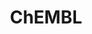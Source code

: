 ---
bigquery: https://console.cloud.google.com/bigquery?p=patents-public-data&d=ebi_chembl&page=dataset
citation: '"The ChEMBL database in 2017." Anna Gaulton, Anne Hersey, Michał Nowotka,
  A Patrícia Bento, Jon Chambers, David Mendez, Prudence Mutowo, Francis Atkinson,
  Louisa J Bellis, Elena Cibrián-Uhalte, Mark Davies, Nathan Dedman, Anneli Karlsson,
  María Paula Magariños, John P Overington, George Papadatos, Ines Smit, Andrew R
  Leach Nucleic acids Research (2017) 45 (Database Issue), D945-D954'
contributors: European Bioinformatics Institute
cost: None
description: ChEMBL Data is a manually curated database of small molecules used in
  drug discovery, including information about existing patented drugs.
documentation: 'schema: https://www.ebi.ac.uk/chembl/db_schema


  '
last_edit: 04/08/2022, 09:26:16
location: https://console.cloud.google.com/marketplace/product/google_patents_public_datasets/chembl
maintained_by: EMBL-EBI, an outstation of European Molecular Biology Laboratory
related_publications: '

  ChEMBL: towards direct deposition of bioassay data.


  Mendez D, Gaulton A, Bento AP, Chambers J, De Veij M, Félix E, Magariños MP, Mosquera
  JF, Mutowo P, Nowotka M, Gordillo-Marañón M, Hunter F, Junco L, Mugumbate G, Rodriguez-Lopez
  M, Atkinson F, Bosc N, Radoux CJ, Segura-Cabrera A, Hersey A, Leach AR.


  — Nucleic Acids Res. 2019; 47(D1):D930-D940. doi: 10.1093/nar/gky1075

  '
schema_fields:
- comments
- usan_stem_definition
- set_name
- caloha_id
- drug_substance_flag
- entity_type
- target_type
- relationship_type
- src_description
- source
- mc_organism
- mw_monoisotopic
- protein_class_synonym
- cx_most_apka
- warning_class
- first_in_class
- relationship_desc
- definition
- warning_country
- actsm_id
- assay_source
- version
- domain_type
- assay_strain
- cl_lincs_id
- usan_year
- annotation
- molregno
- company
- sitecomp_id
- cell_ontology_id
- assay_subcellular_fraction
- pathway_key
- sequence
- targcomp_id
- withdrawn_country
- job_id
- num_ro5_violations
- dosed_ingredient
- go_id
- full_molformula
- standard_value
- text_value
- variant_id
- standard_inchi
- downgraded
- major_class
- cell_source_tissue
- substrate_record_id
- dosage_form
- bao_format
- bei
- published_relation
- cx_most_bpka
- component_type
- idx
- related_tid
- bao_id
- entity_id
- acd_most_apka
- irac_class_id
- predbind_id
- compsyn_id
- status
- component_id
- aidx
- structure_type
- warnref_id
- applicant_full_name
- src_assay_id
- co_stem_id
- natural_product
- black_box_warning
- acd_logd
- withdrawn_flag
- updated_by
- start_position
- frac_class_id
- rtb
- standard_inchi_key
- parent_molregno
- product_id
- protclasssyn_id
- l4
- level2
- toid
- level1_description
- patent_id
- mol_atc_id
- domain_description
- assay_organism
- route
- target_mapping
- mecref_id
- class_level
- alogp
- src_short_name
- l5
- molfile
- log_id
- curation_comment
- withdrawn_class
- ridx
- chirality
- prod_pat_id
- enzyme_name
- level3
- level5
- assay_tax_id
- tax_id
- cell_id
- stem_class
- db_source
- level4
- ass_cls_map_id
- patent_expire_date
- who_name
- standard_text_value
- molecule_type
- mol_hrac_id
- parent_type
- bto_id
- component_synonym
- parenteral
- description
- indication_class
- warning_year
- alert_set_id
- selectivity_comment
- psa
- drugind_id
- path
- inorganic_flag
- usan_substem
- oc_id
- standard_relation
- cell_source_organism
- trade_name
- chebi_par_id
- l3
- who_extra
- published_type
- orig_description
- bao_endpoint
- strength
- delist_flag
- cx_logp
- indref_id
- mesh_heading
- assay_param_id
- ddd_id
- sequence_md5sum
- activity_count
- site_name
- cell_description
- num_lipinski_ro5_violations
- assay_desc
- molsyn_id
- previous_company
- mc_target_accession
- as_id
- hrac_code
- ddd_units
- ddd_value
- first_page
- accession
- chembl_id
- relationship
- species_group_flag
- biocomp_id
- usan_stem_id
- pubmed_id
- src_compound_id
- result_flag
- cell_source_tax_id
- priority
- tid_fixed
- metref_id
- assay_category
- standard_upper_value
- ddd_comment
- first_approval
- year
- data_validity_comment
- withdrawn_reason
- aspect
- volume
- target_desc
- l2
- topical
- hba_lipinski
- submission_date
- l6
- frac_code
- patent_use_code
- lle
- smid
- standard_flag
- assay_test_type
- innovator_company
- compd_id
- warning_type
- mc_target_type
- formulation_id
- normal_range_max
- met_conversion
- nda_type
- record_id
- l1
- qed_weighted
- ap_id
- oral
- published_units
- abstract
- cell_name
- l8
- source_domain_id
- domain_id
- direct_interaction
- doc_id
- max_phase
- res_stem_id
- country
- cellosaurus_id
- mutation
- ro3_pass
- active_ingredient
- homologue
- published_value
- isoform
- organism
- site_residues
- authors
- pathway_id
- curated_by
- metabolite_record_id
- syn_type
- issue
- clo_id
- compound_name
- standard_units
- ad_type
- doi
- molecular_species
- therapeutic_flag
- label
- mec_id
- comp_class_id
- prodrug
- hbd_lipinski
- journal
- met_id
- hbd
- warning_id
- withdrawn_year
- class_type
- drug_record_id
- cx_logd
- activity_comment
- polymer_flag
- name
- pref_name
- alert_name
- availability_type
- level3_description
- updated_on
- normal_range_min
- rgid
- creation_date
- assay_class_id
- targrel_id
- max_phase_for_ind
- ddd_admr
- title
- comp_go_id
- full_mwt
- pchembl_value
- mesh_id
- protein_class_desc
- atc_code
- stem
- aromatic_rings
- uberon_id
- synonyms
- level4_description
- mc_target_name
- short_name
- src_id
- ref_url
- std_act_id
- efo_term
- warning_description
- sei
- acd_most_bpka
- confidence
- mechanism_of_action
- confidence_score
- irac_code
- heavy_atoms
- publication_number
- mc_tax_id
- type
- approval_date
- doc_type
- qudt_units
- hba
- compound_key
- activity_id
- relation
- stat
- tid
- disease_efficacy
- patent_no
- db_version
- l7
- tissue_id
- mw_freebase
- active_molregno
- parameter_value
- ref_type
- met_comment
- assay_cell_type
- subgroup
- units
- site_id
- assay_type
- mol_irac_id
- last_page
- cidx
- prediction_method
- binding_site_comment
- potential_duplicate
- value
- ingredient
- domain_name
- assay_id
- helm_notation
- acd_logp
- mechanism_comment
- end_position
- standard_type
- le
- parent_id
- ref_id
- cpd_str_alert_id
- num_alerts
- efo_id
- usan_stem
- level1
- action_type
- protein_class_id
- last_active
- parent_go_id
- canonical_smiles
- alert_id
- upper_value
- tbl
- level2_description
- mol_frac_id
- smarts
- enzyme_tid
- parameter_type
- assay_tissue
- hrac_class_id
- uo_units
- drug_product_flag
- molecular_mechanism
- research_stem
shortname: chembl
tags:
- biotechnology
- health
- chemical
- bioinformatics
- medical
terms_of_use: CC BY-SA 3.0
title: ChEMBL
uuid: e232a192-965c-4ec9-904c-155b6dfe56c5
---